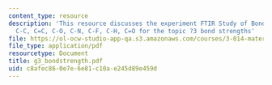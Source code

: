 ```yaml
---
content_type: resource
description: 'This resource discusses the experiment FTIR Study of Bond Strengths:
  C-C, C=C, C-O, C-N, C-F, C-H, C=O for the topic ?3 bond strengths'
file: https://ol-ocw-studio-app-qa.s3.amazonaws.com/courses/3-014-materials-laboratory-fall-2006/c8afec860e7e6e81c10ae245d89e459d_g3_bondstrength.pdf
file_type: application/pdf
resourcetype: Document
title: g3_bondstrength.pdf
uid: c8afec86-0e7e-6e81-c10a-e245d89e459d
---
```

